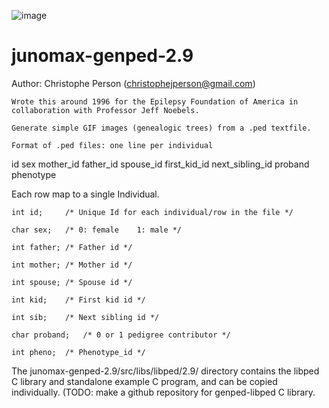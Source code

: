  ![image](https://user-images.githubusercontent.com/106271625/214877273-de492bcc-34d7-409b-a56d-595c249cbe83.png)

# junomax-genped-2.9
Author: Christophe Person (christophejperson@gmail.com)

	Wrote this around 1996 for the Epilepsy Foundation of America in collaboration with Professor Jeff Noebels.
 
	Generate simple GIF images (genealogic trees) from a .ped textfile.
	
	Format of .ped files: one line per individual
 
 id	sex	mother_id father_id	spouse_id first_kid_id next_sibling_id proband phenotype
 
 Each row map to a single Individual.
 
 	int id;     /* Unique Id for each individual/row in the file */
	
	char sex;	/* 0: female	1: male */
	
	int father;	/* Father id */
	
	int mother;	/* Mother id */
	
	int spouse;	/* Spouse id */
	
	int kid;	/* First kid id */
	
	int sib;	/* Next sibling id */
	
	char proband;	/* 0 or 1 pedigree contributor */
	
	int pheno;	/* Phenotype_id */
		
 The junomax-genped-2.9/src/libs/libped/2.9/ directory contains the libped C library and standalone example C program, and can be copied individually. (TODO: make a github repository for genped-libped C library.
 

